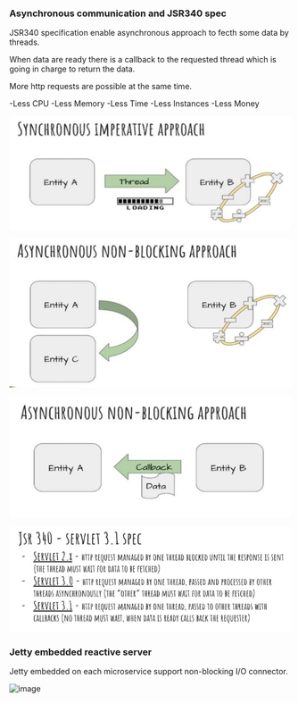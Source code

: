 
### Asynchronous communication and JSR340 spec

JSR340 specification enable asynchronous approach to fecth some data by threads.

When data are ready there is a callback to the requested thread which is going in charge to return the data. 

More http requests are possible at the same time.

-Less CPU
-Less Memory 
-Less Time
-Less Instances
-Less Money

![image](https://github.com/antoniopaolacci/reactive-java-microservice/blob/master/img/synchronous.jpg)

![image](https://github.com/antoniopaolacci/reactive-java-microservice/blob/master/img/sync-no-blocking.jpg)

![image](https://github.com/antoniopaolacci/reactive-java-microservice/blob/master/img/asynchronous.jpg)

![image](https://github.com/antoniopaolacci/reactive-java-microservice/blob/master/img/JSR340.jpg)

### Jetty embedded reactive server

Jetty embedded on each microservice support non-blocking I/O connector. 

![image](https://github.com/antoniopaolacci/reactive-java-microservice/blob/master/img/pod.jpg)
